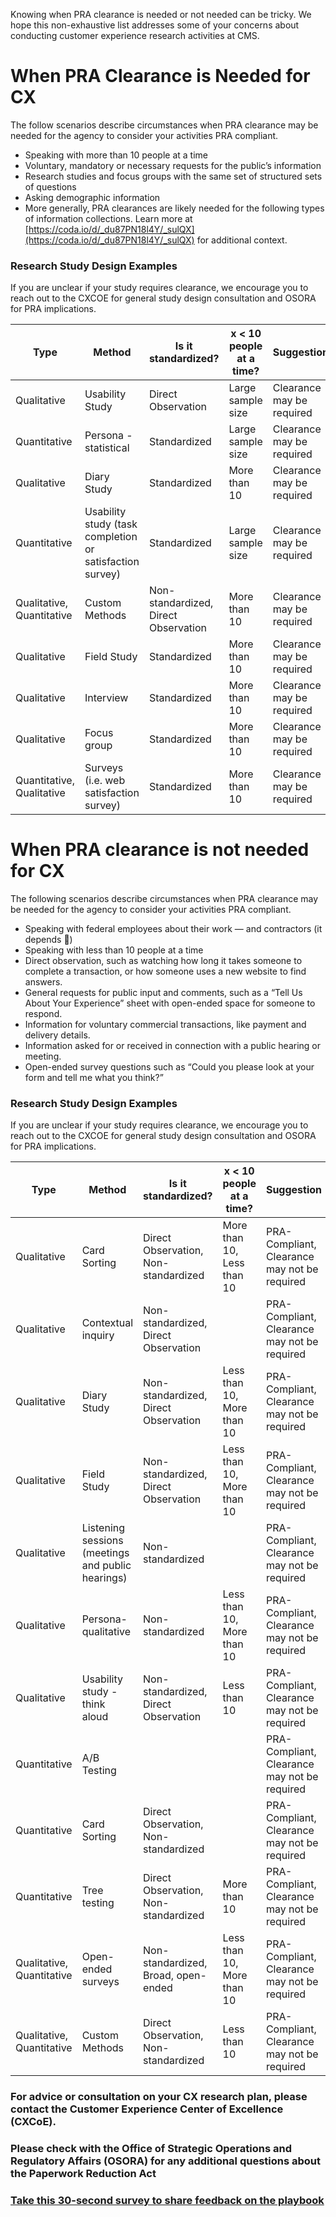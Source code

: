 Knowing when PRA clearance is needed or not needed can be tricky. We hope this non-exhaustive list addresses some of your concerns about conducting customer experience research activities at CMS. 

# When PRA Clearance is Needed for CX

The follow scenarios describe circumstances when PRA clearance may be needed for the agency to consider your activities PRA compliant. 

- Speaking with more than 10 people at a time
- Voluntary, mandatory or necessary requests for the public’s information
- Research studies and focus groups with the same set of structured sets of questions
- Asking demographic information
- More generally, PRA clearances are likely needed for the following types of information collections. Learn more at [https://coda.io/d/_du87PN18l4Y/_sulQX](https://coda.io/d/_du87PN18l4Y/_sulQX) for additional context. 

### Research Study Design Examples

If you are unclear if your study requires clearance, we encourage you to reach out to the CXCOE for general study design consultation and OSORA for PRA implications. 

| Type | Method | Is it standardized? | x < 10 people at a time? | Suggestion |
| --- | --- | --- | --- | --- |
| Qualitative | Usability Study | Direct Observation | Large sample size | Clearance may be required |
| Quantitative | Persona - statistical | Standardized | Large sample size | Clearance may be required |
| Qualitative | Diary Study | Standardized | More than 10 | Clearance may be required |
| Quantitative | Usability study (task completion or satisfaction survey) | Standardized | Large sample size | Clearance may be required |
| Qualitative, Quantitative | Custom Methods | Non-standardized, Direct Observation | More than 10 | Clearance may be required |
| Qualitative | Field Study | Standardized | More than 10 | Clearance may be required |
| Qualitative | Interview | Standardized | More than 10 | Clearance may be required |
| Qualitative | Focus group | Standardized | More than 10 | Clearance may be required |
| Quantitative, Qualitative | Surveys (i.e. web satisfaction survey) | Standardized | More than 10 | Clearance may be required |


# When PRA clearance is not needed for CX

The following scenarios describe circumstances when PRA clearance may be needed for the agency to consider your activities PRA compliant. 

- Speaking with federal employees about their work  — and contractors (it depends 🙂)
- Speaking with less than 10 people at a time
- Direct observation, such as watching how long it takes someone to complete a transaction, or how someone uses a new website to find answers.
- General requests for public input and comments, such as a “Tell Us About Your Experience” sheet with open-ended space for someone to respond.
- Information for voluntary commercial transactions, like payment and delivery details.
- Information asked for or received in connection with a public hearing or meeting.
- Open-ended survey questions such as “Could you please look at your form and tell me what you think?” 

### Research Study Design Examples

If you are unclear if your study requires clearance, we encourage you to reach out to the CXCOE for general study design consultation and OSORA for PRA implications. 

| Type | Method | Is it standardized? | x < 10 people at a time? | Suggestion |
| --- | --- | --- | --- | --- |
| Qualitative | Card Sorting | Direct Observation, Non-standardized | More than 10, Less than 10 | PRA-Compliant, Clearance may not be required |
| Qualitative | Contextual inquiry | Non-standardized, Direct Observation |  | PRA-Compliant, Clearance may not be required |
| Qualitative | Diary Study | Non-standardized, Direct Observation | Less than 10, More than 10 | PRA-Compliant, Clearance may not be required |
| Qualitative | Field Study | Non-standardized, Direct Observation | Less than 10, More than 10 | PRA-Compliant, Clearance may not be required |
| Qualitative | Listening sessions (meetings and public hearings) | Non-standardized |  | PRA-Compliant, Clearance may not be required |
| Qualitative | Persona-qualitative | Non-standardized | Less than 10, More than 10 | PRA-Compliant, Clearance may not be required |
| Qualitative | Usability study - think aloud | Non-standardized, Direct Observation | Less than 10 | PRA-Compliant, Clearance may not be required |
| Quantitative | A/B Testing |  |  | PRA-Compliant, Clearance may not be required |
| Quantitative | Card Sorting | Direct Observation, Non-standardized |  | PRA-Compliant, Clearance may not be required |
| Quantitative | Tree testing | Direct Observation, Non-standardized | More than 10 | PRA-Compliant, Clearance may not be required |
| Qualitative, Quantitative | Open-ended surveys | Non-standardized, Broad, open-ended | Less than 10, More than 10 | PRA-Compliant, Clearance may not be required |
| Qualitative, Quantitative | Custom Methods | Direct Observation, Non-standardized | Less than 10 | PRA-Compliant, Clearance may not be required |


### For advice or consultation on your CX research plan,  please contact the Customer Experience Center of Excellence (CXCoE). 



### Please check with the Office of Strategic Operations and Regulatory Affairs (OSORA) for any additional questions about the Paperwork Reduction Act

### [Take this 30-second survey to share feedback on the playbook](https://touchpoints.app.cloud.gov/touchpoints/e23d80bc/submit)

